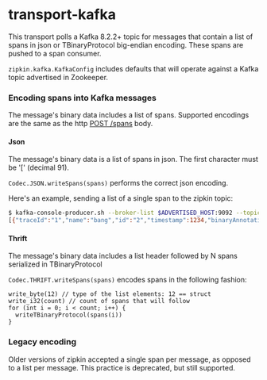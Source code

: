 # transport-kafka
This transport polls a Kafka 8.2.2+ topic for messages that contain
a list of spans in json or TBinaryProtocol big-endian encoding. These
spans are pushed to a span consumer.

`zipkin.kafka.KafkaConfig` includes defaults that will operate against a
Kafka topic advertised in Zookeeper.

### Encoding spans into Kafka messages
The message's binary data includes a list of spans. Supported encodings
are the same as the http [POST /spans](http://zipkin.io/zipkin-api/#/paths/%252Fspans) body.

#### Json
The message's binary data is a list of spans in json. The first character must be '[' (decimal 91).

`Codec.JSON.writeSpans(spans)` performs the correct json encoding.

Here's an example, sending a list of a single span to the zipkin topic:

```bash
$ kafka-console-producer.sh --broker-list $ADVERTISED_HOST:9092 --topic zipkin
[{"traceId":"1","name":"bang","id":"2","timestamp":1234,"binaryAnnotations":[{"key":"lc","value":"bamm-bamm","endpoint":{"serviceName":"flintstones","ipv4":"127.0.0.1"}}]}]
```

#### Thrift
The message's binary data includes a list header followed by N spans serialized in TBinaryProtocol

`Codec.THRIFT.writeSpans(spans)` encodes spans in the following fashion:
```
write_byte(12) // type of the list elements: 12 == struct
write_i32(count) // count of spans that will follow
for (int i = 0; i < count; i++) {
  writeTBinaryProtocol(spans(i))
}
```

### Legacy encoding
Older versions of zipkin accepted a single span per message, as opposed
to a list per message. This practice is deprecated, but still supported.